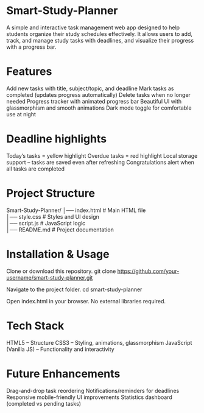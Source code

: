 # Smart-Study-Planner
A simple and interactive task management web app designed to help students organize their study schedules effectively.
It allows users to add, track, and manage study tasks with deadlines, and visualize their progress with a progress bar.
# Features
Add new tasks with title, subject/topic, and deadline
Mark tasks as completed (updates progress automatically)
Delete tasks when no longer needed
Progress tracker with animated progress bar
Beautiful UI with glassmorphism and smooth animations
Dark mode toggle for comfortable use at night
# Deadline highlights
Today’s tasks = yellow highlight
Overdue tasks = red highlight
Local storage support – tasks are saved even after refreshing
Congratulations alert when all tasks are completed
# Project Structure
Smart-Study-Planner/
│── index.html      # Main HTML file  
│── style.css       # Styles and UI design  
│── script.js       # JavaScript logic  
│── README.md       # Project documentation
# Installation & Usage
Clone or download this repository.
git clone https://github.com/your-username/smart-study-planner.git

Navigate to the project folder.
cd smart-study-planner

Open index.html in your browser.
No external libraries required.

# Tech Stack
HTML5 – Structure
CSS3 – Styling, animations, glassmorphism
JavaScript (Vanilla JS) – Functionality and interactivity
# Future Enhancements
Drag-and-drop task reordering
Notifications/reminders for deadlines
Responsive mobile-friendly UI improvements
Statistics dashboard (completed vs pending tasks)
